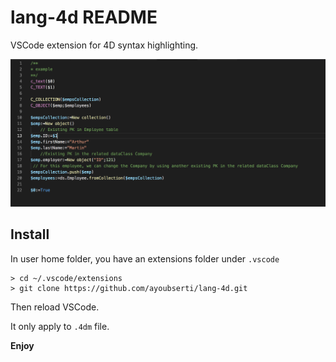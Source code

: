# lang-4d README

VSCode extension for 4D syntax highlighting.

![example](images/img.png)

## Install

In user home folder, you have an extensions folder under `.vscode`

```
> cd ~/.vscode/extensions
> git clone https://github.com/ayoubserti/lang-4d.git
```

Then reload VSCode.

It only apply to `.4dm` file.

**Enjoy**

